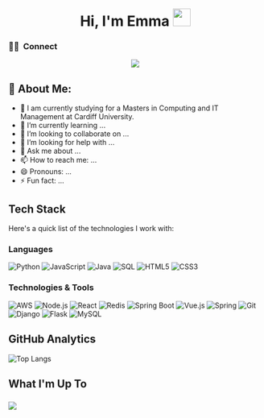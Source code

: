 <h1 align="center"><b> Hi, I'm Emma </b><img src="https://media.giphy.com/media/hvRJCLFzcasrR4ia7z/giphy.gif" width="35"></h1>

### 🤝🏻 &nbsp;**Connect**

<p align="center">
<a href="https://linkedin.com/in/EmmaSun"><img src="https://img.shields.io/badge/-Emma%20Sun-0077B5?style=for-the-badge&logo=Linkedin&logoColor=white"/></a>
</p>

## 🤖 About Me:

- 🔭 I am currently studying for a Masters in Computing and IT Management at Cardiff University.
- 🌱 I’m currently learning ...
- 👯 I’m looking to collaborate on ...
- 🤔 I’m looking for help with ...
- 💬 Ask me about ...
- 📫 How to reach me: ...
- 😄 Pronouns: ...
- ⚡ Fun fact: ...

## Tech Stack

 Here's a quick list of the technologies I work with:
 ### Languages

![Python](https://img.shields.io/badge/-Python-000?&logo=Python)
![JavaScript](https://img.shields.io/badge/-JavaScript-000?&logo=JavaScript)
![Java](https://img.shields.io/badge/-Java-000?&logo=Java&logoColor=007396)
![SQL](https://img.shields.io/badge/-SQL-000?&logo=MySQL)
![HTML5](https://img.shields.io/badge/-HTML5-000?&logo=html5)
![CSS3](https://img.shields.io/badge/-CSS3-000?&logo=css3&logoColor=1572B6)

### Technologies & Tools

![AWS](https://img.shields.io/badge/-AWS-000?&logo=Amazon-AWS&logoColor=F90)
![Node.js](https://img.shields.io/badge/-Node.js-000?&logo=node.js)
![React](https://img.shields.io/badge/-React-000?&logo=React)
![Redis](https://img.shields.io/badge/-Redis-000?&logo=Redis)
![Spring Boot](https://img.shields.io/badge/-Spring%20Boot-000?&logo=spring-boot)
![Vue.js](https://img.shields.io/badge/-Vue.js-000?&logo=vue.js&logoColor=4FC08D)
![Spring](https://img.shields.io/badge/-Spring-000?&logo=Spring)
![Git](https://img.shields.io/badge/-Git-000?&logo=git)
![Django](https://img.shields.io/badge/-Django-000?&logo=django&logoColor=092E20)
![Flask](https://img.shields.io/badge/-Flask-000?&logo=flask)
![MySQL](https://img.shields.io/badge/-MySQL-000?&logo=mysql)


## GitHub Analytics
![Top Langs](https://github-readme-stats.vercel.app/api/top-langs/?username=anuraghazra&layout=compact)




## What I'm Up To
###

![](https://github-readme-stats.vercel.app/api?username=emmaGTSUN&show_icons=true&theme=tokyonight)

<!-- Icons for tech stack can be added with direct image URLs or using markdown shields. -->
<!-- Make sure to replace '#' with the actual URL or path to your contact page, résumé, and icons. -->

